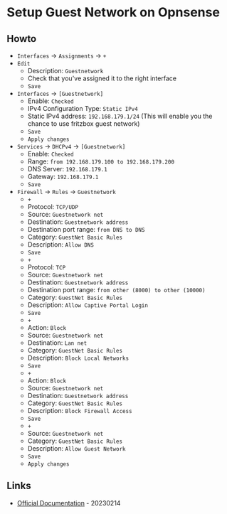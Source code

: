 # Setup Guest Network on Opnsense

## Howto

* `Interfaces` -> `Assignments` -> `+`
* `Edit`
  * Description: `Guestnetwork`
  * Check that you've assigned it to the right interface
  * `Save`
* `Interfaces` -> `[Guestnetwork]`
  * Enable: `Checked`
  * IPv4 Configuration Type: `Static IPv4`
  * Static IPv4 address: `192.168.179.1/24` (This will enable you the chance to use fritzbox guest network)
  * `Save`
  * `Apply changes`
* `Services` -> `DHCPv4` -> `[Guestnetwork]`
  * Enable: `Checked`
  * Range: `from 192.168.179.100 to 192.168.179.200`
  * DNS Server: `192.168.179.1`
  * Gateway: `192.168.179.1`
  * `Save`
* `Firewall` -> `Rules` -> `Guestnetwork`
  * `+`
  * Protocol: `TCP/UDP`
  * Source: `Guestnetwork net`
  * Destination: `Guestnetwork address`
  * Destination port range: `from DNS to DNS`
  * Category: `GuestNet Basic Rules`
  * Description: `Allow DNS`
  * `Save`
  * `+`
  * Protocol: `TCP`
  * Source: `Guestnetwork net`
  * Destination: `Guestnetwork address`
  * Destination port range: `from other (8000) to other (10000)`
  * Category: `GuestNet Basic Rules`
  * Description: `Allow Captive Portal Login`
  * `Save`
  * `+`
  * Action: `Block`
  * Source: `Guestnetwork net`
  * Destination: `Lan net`
  * Category: `GuestNet Basic Rules`
  * Description: `Block Local Networks`
  * `Save`
  * `+`
  * Action: `Block`
  * Source: `Guestnetwork net`
  * Destination: `Guestnetwork address`
  * Category: `GuestNet Basic Rules`
  * Description: `Block Firewall Access`
  * `Save`
  * `+`
  * Source: `Guestnetwork net`
  * Category: `GuestNet Basic Rules`
  * Description: `Allow Guest Network`
  * `Save`
  * `Apply changes`

## Links

* [Official Documentation](https://docs.opnsense.org/manual/how-tos/guestnet.html) - 20230214

